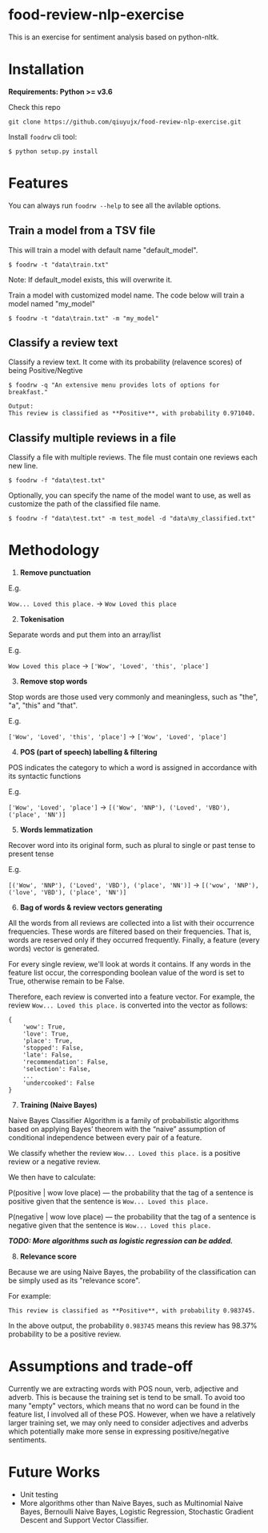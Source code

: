 
# food-review-nlp-exercise

This is an exercise for sentiment analysis based on python-nltk.

# Installation

**Requirements: Python >= v3.6**

Check this repo

```
git clone https://github.com/qiuyujx/food-review-nlp-exercise.git
```

Install `foodrw` cli tool:

```
$ python setup.py install
```

# Features

You can always run `foodrw --help` to see all the avilable options.

## Train a model from a TSV file

This will train a model with default name "default_model".

```
$ foodrw -t "data\train.txt"
```

Note: If default_model exists, this will overwrite it.

Train a model with customized model name. The code below will train a model named "my_model"

```
$ foodrw -t "data\train.txt" -m "my_model"
```

## Classify a review text

Classify a review text. It come with its probability (relavence scores) of being Positive/Negtive

```
$ foodrw -q "An extensive menu provides lots of options for breakfast."

Output:
This review is classified as **Positive**, with probability 0.971040.
```

## Classify multiple reviews in a file

Classify a file with multiple reviews. The file must contain one reviews each new line.

```
$ foodrw -f "data\test.txt"
```

Optionally, you can specify the name of the model want to use, as well as customize the path of the classified file name.

```
$ foodrw -f "data\test.txt" -m test_model -d "data\my_classified.txt"
```

# Methodology

1. **Remove punctuation**

E.g.

`Wow... Loved this place.` -> `Wow Loved this place`

2. **Tokenisation**

Separate words and put them into an array/list

E.g.

`Wow Loved this place` -> `['Wow', 'Loved', 'this', 'place']`

3. **Remove stop words**

Stop words are those used very commonly and meaningless, such as "the", "a", "this" and "that".

E.g.

`['Wow', 'Loved', 'this', 'place']` -> `['Wow', 'Loved', 'place']`

4. **POS (part of speech) labelling & filtering**

POS indicates the category to which a word is assigned in accordance with its syntactic functions

E.g.

`['Wow', 'Loved', 'place']` -> `[('Wow', 'NNP'), ('Loved', 'VBD'), ('place', 'NN')]`

5. **Words lemmatization**

Recover word into its original form, such as plural to single or past tense to present tense

E.g.

`[('Wow', 'NNP'), ('Loved', 'VBD'), ('place', 'NN')]` -> `[('wow', 'NNP'), ('love', 'VBD'), ('place', 'NN')]`

6. **Bag of words & review vectors generating**

All the words from all reviews are collected into a list with their occurrence frequencies. These words are filtered based on their frequencies. That is, words are reserved only if they occurred frequently. Finally, a feature (every words) vector is generated.

For every single review, we'll look at words it contains. If any words in the feature list occur, the corresponding boolean value of the word is set to True, otherwise remain to be False.

Therefore, each review is converted into a feature vector. For example, the review `Wow... Loved this place.` is converted into the vector as follows:

```
{
    'wow': True,
    'love': True,
    'place': True,
    'stopped': False,
    'late': False,
    'recommendation': False,
    'selection': False,
    ...
    'undercooked': False
}
```

7. **Training (Naive Bayes)**

Naive Bayes Classifier Algorithm is a family of probabilistic algorithms based on applying Bayes’ theorem with the “naive” assumption of conditional independence between every pair of a feature.

We classify whether the review `Wow... Loved this place.` is a positive review or a negative review. 

We then have to calculate:

P(positive | wow love place) — the probability that the tag of a sentence is positive given that the sentence is `Wow... Loved this place.`

P(negative | wow love place) — the probability that the tag of a sentence is negative given that the sentence is `Wow... Loved this place.`

**_TODO: More algorithms such as logistic regression can be added._**

8. **Relevance score**

Because we are using Naive Bayes, the probability of the classification can be simply used as its "relevance score".

For example:

```
This review is classified as **Positive**, with probability 0.983745.
```

In the above output, the probability `0.983745` means this review has 98.37% probability to be a positive review.

# Assumptions and trade-off

Currently we are extracting words with POS noun, verb, adjective and adverb. This is because the training set is tend to be small. To avoid too many "empty" vectors, which means that no word can be found in the feature list, I involved all of these POS. However, when we have a relatively larger training set, we may only need to consider adjectives and adverbs which potentially make more sense in expressing positive/negative sentiments.

# Future Works

- Unit testing
- More algorithms other than Naive Bayes, such as Multinomial Naive Bayes, Bernoulli Naive Bayes, Logistic Regression, Stochastic Gradient Descent and Support Vector Classifier.
